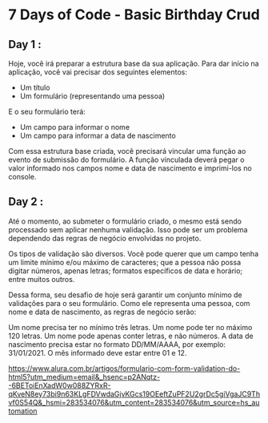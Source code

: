 # 7 Days of Code - Basic Birthday Crud

## Day 1 :

Hoje, você irá preparar a estrutura base da sua aplicação. Para dar início na aplicação, você vai precisar dos seguintes elementos:

- Um título
- Um formulário (representando uma pessoa)

E o seu formulário terá:

- Um campo para informar o nome
- Um campo para informar a data de nascimento

Com essa estrutura base criada, você precisará vincular uma função ao evento de submissão do formulário. A função vinculada deverá pegar o valor informado nos campos nome e data de nascimento e imprimi-los no console.

## Day 2 :

Até o momento, ao submeter o formulário criado, o mesmo está sendo processado sem aplicar nenhuma validação. Isso pode ser um problema dependendo das regras de negócio envolvidas no projeto.

Os tipos de validação são diversos. Você pode querer que um campo tenha um limite mínimo e/ou máximo de caracteres; que a pessoa não possa digitar números, apenas letras; formatos específicos de data e horário; entre muitos outros.

Dessa forma, seu desafio de hoje será garantir um conjunto mínimo de validações para o seu formulário. Como ele representa uma pessoa, com nome e data de nascimento, as regras de negócio serão:

Um nome precisa ter no mínimo três letras.
Um nome pode ter no máximo 120 letras.
Um nome pode apenas conter letras, e não números.
A data de nascimento precisa estar no formato DD/MM/AAAA, por exemplo: 31/01/2021.
O mês informado deve estar entre 01 e 12.

https://www.alura.com.br/artigos/formulario-com-form-validation-do-html5?utm_medium=email&_hsenc=p2ANqtz--6BEToiEnXadW0w088ZYRxR-qKveN8ey73bi9n63KLgFDVwdaGjvKGcs19OEeftZuPF2U2grDc5giVgaJC9Thvf0S54Q&_hsmi=283534076&utm_content=283534076&utm_source=hs_automation
